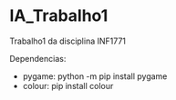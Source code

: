 # IA_Trabalho1
Trabalho1 da disciplina INF1771

Dependencias:
<ul>
<li>pygame:  python -m pip install pygame
<li>colour:  pip install colour
</ul>
